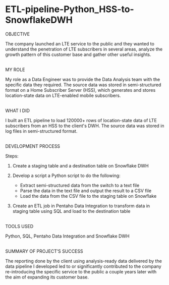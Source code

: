 # ETL-pipeline-Python_HSS-to-SnowflakeDWH

OBJECTIVE

The company launched an LTE service to the public and they wanted to understand the penetration of LTE subscribers in several areas, analyze the growth pattern of this customer base and gather other useful insights. 
<br></br>

MY ROLE

My role as a Data Engineer was to provide the Data Analysis team with the specific data they required. 
The source data was stored in semi-structured format on a Home Subscriber Server (HSS), which generates and stores location-state data on LTE-enabled mobile subscribers.
<br></br>

WHAT I DID

I built an ETL pipeline to load 120000+ rows of location-state data of LTE subscribers from an HSS to the client's DWH. The source data was stored in log files in semi-structured format.
<br></br>

DEVELOPMENT PROCESS

Steps:

1.	Create a staging table and a destination table on Snowflake DWH

2.	Develop a script a Python script to do the following:
	- Extract semi-structured data from the switch to a text file
	- Parse the data in the text file and output the result to a CSV file
	- Load the data from the CSV file to the staging table on Snowflake

3.	Create an ETL job in Pentaho Data Integration to transform data in staging table using SQL and load to the destination table
<br></br>

TOOLS USED

Python, SQL, Pentaho Data Integration and Snowflake DWH
<br></br>

SUMMARY OF PROJECT’S SUCCESS

The reporting done by the client using analysis-ready data delivered by the data pipeline I developed led to or significantly contributed to the company re-introducing the specific service to the public a couple years later with the aim of expanding its customer base.

 
